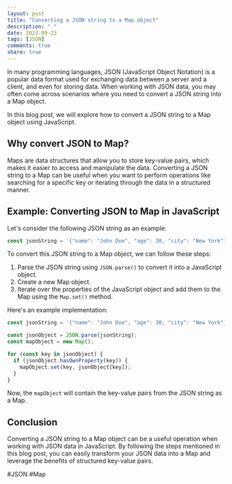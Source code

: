 ```yaml
---
layout: post
title: "Converting a JSON string to a Map object"
description: " "
date: 2023-09-23
tags: [JSON]
comments: true
share: true
---
```


In many programming languages, JSON (JavaScript Object Notation) is a popular data format used for exchanging data between a server and a client, and even for storing data. When working with JSON data, you may often come across scenarios where you need to convert a JSON string into a Map object.

In this blog post, we will explore how to convert a JSON string to a Map object using JavaScript.

## Why convert JSON to Map?

Maps are data structures that allow you to store key-value pairs, which makes it easier to access and manipulate the data. Converting a JSON string to a Map can be useful when you want to perform operations like searching for a specific key or iterating through the data in a structured manner.

## Example: Converting JSON to Map in JavaScript

Let's consider the following JSON string as an example:

```javascript
const jsonString = '{"name": "John Doe", "age": 30, "city": "New York"}';
```

To convert this JSON string to a Map object, we can follow these steps:

1. Parse the JSON string using `JSON.parse()` to convert it into a JavaScript object.
2. Create a new Map object.
3. Iterate over the properties of the JavaScript object and add them to the Map using the `Map.set()` method.

Here's an example implementation:

```javascript
const jsonString = '{"name": "John Doe", "age": 30, "city": "New York"}';

const jsonObject = JSON.parse(jsonString);
const mapObject = new Map();

for (const key in jsonObject) {
  if (jsonObject.hasOwnProperty(key)) {
    mapObject.set(key, jsonObject[key]);
  }
}
```

Now, the `mapObject` will contain the key-value pairs from the JSON string as a Map.

## Conclusion

Converting a JSON string to a Map object can be a useful operation when working with JSON data in JavaScript. By following the steps mentioned in this blog post, you can easily transform your JSON data into a Map and leverage the benefits of structured key-value pairs.

#JSON #Map